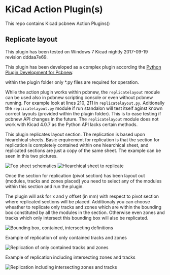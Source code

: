 KiCad Action Plugin(s)
=====

This repo contains Kicad pcbnew Action Plugins()

Replicate layout
-----------
This plugin has been tested on Windows 7 Kicad nightly 2017-09-19 revision dddaa7e69. 

This plugin has been developed as a complex plugin according the [Python Plugin Development for Pcbnew](https://github.com/KiCad/kicad-source-mirror/blob/master/Documentation/development/pcbnew-plugins.md).

within the plugin folder only *.py files are required for operation.

While the action plugin works within pcbnew, the `replicatelayout` module can be used also in pcbnew scripting console or even without pcbnew running. For example look at lines 210, 211 in `replicatelayout.py`. Aditionally the `replicatelayout.py` module if run standalon will test itself aginst known correct layouts (provided within the plugin folder). This is to ease testing if pcbnew API changes in the future. The `replicatelayout` module does not work with Kicad 4.0.7 as the Python API lacks certain methods.

This plugin replicates layout section. The replication is based upon hiearchical sheets.
Basic erquirement for replication is that the section for replication is completely contained within one hiearchical sheet, and replicated sections are just a copy of the same sheet. The example can be seen in this two pictures.

![Top sheet schematics](https://raw.githubusercontent.com/MitjaNemec/Kicad_action_plugins/master/screenshots/Replicate_layout_0.png)
![Hiearchical sheet to replicate](https://raw.githubusercontent.com/MitjaNemec/Kicad_action_plugins/master/screenshots/Replicate_layout_1.png)

Once the section for replication (pivot section) has been layout out (modules, tracks and zones placed) you need to select any of the modules within this section and run the plugin.

The plugin will ask for x and y offset (in mm) with respect to pivot section where replicated sections will be placed. Additionaly you can choose wheather to replicate only tracks and zones which are within the bounding box constituted by all the modules in the section. Otherwise even zones and tracks which only intersect this bounding box will also be replicated.

![Bounding box, contained, intersecting definitions](https://raw.githubusercontent.com/MitjaNemec/Kicad_action_plugins/master/screenshots/Replicate_layout_2.png)

Example of replication of only contained tracks and zones

![Replication of only contained tracks and zones](https://raw.githubusercontent.com/MitjaNemec/Kicad_action_plugins/master/screenshots/Contained.gif)

Example of replication including intersecting zones and tracks

![Replication including intersecting zones and tracks](https://raw.githubusercontent.com/MitjaNemec/Kicad_action_plugins/master/screenshots/Intersecting.gif)